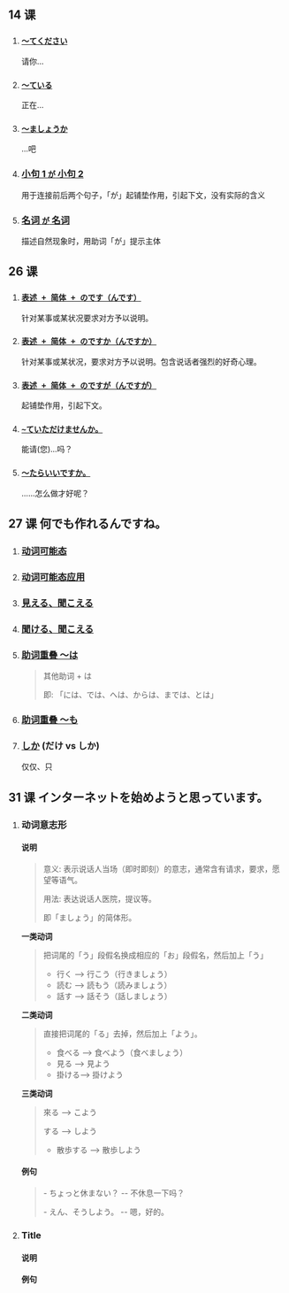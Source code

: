## 14 课

1. ### [`～てください`](../%E5%8D%98%E8%AA%9E/14/../../単語/动词变形/て形应用)
   请你...
2. ### [`～ている`](../%E5%8D%98%E8%AA%9E/14/../../単語/动词变形/て形应用)
   正在...
3. ### [`～ましょうか`](./14/～ましょうか)
   ...吧
4. ### [小句 1 `が` 小句 2](./14/小句1が小句2)
   用于连接前后两个句子，「が」起铺垫作用，引起下文，没有实际的含义
5. ### [名词 `が` 名词](./14/名词が名词)
   描述自然现象时，用助词「が」提示主体

## 26 课

1. ### [`表述 + 简体 + のです（んです）`](<./26/～のです(～んです)>)
   针对某事或某状况要求对方予以说明。
2. ### [`表述 + 简体 + のですか（んですか）`](<./26/～のですか(～んですか)>)
   针对某事或某状况，要求对方予以说明。包含说话者强烈的好奇心理。
3. ### [`表述 + 简体 + のですが（んですが）`](<./26/～のですが(～んですが)>)
   起铺垫作用，引起下文。
4. ### [`~ていただけませんか。`](./26/~ていただけませんか)
   能请(您)...吗？
5. ### [`～たらいいですか。`](./26/～たらいいですか)
   ......怎么做才好呢？

## 27 课 何でも作れるんですね。

1. ### [动词可能态](./../単語/动词变形/可能态)
2. ### [动词可能态应用](./../単語/动词变形/可能态应用)
3. ### [見える、聞こえる](./27/見える、聞こえる)
4. ### [聞ける、聞こえる](./27/聞ける、聞こえる)
5. ### [助词重叠 ～は](./27/助词重叠%20～は)
   > 其他助词 + は
   >
   > 即: 「には、では、へは、からは、までは、とは」
6. ### [助词重叠 ～も](./27/助词重叠%20～も)
7. ### [しか](./27/しか) (だけ vs しか)
   仅仅、只

## 31 课 インターネットを始めようと思っています。

1. ### 动词意志形

   #### 说明

   > 意义: 表示说话人当场（即时即刻）的意志，通常含有请求，要求，愿望等语气。
   >
   > 用法: 表达说话人医院，提议等。
   >
   > 即「ましょう」的简体形。

   **一类动词**

   > 把词尾的「う」段假名换成相应的「お」段假名，然后加上「う」
   >
   > - 行く --> 行こう（行きましょう）
   > - 読む --> 読もう（読みましょう）
   > - 話す --> 話そう（話しましょう）

   **二类动词**

   > 直接把词尾的「る」去掉，然后加上「よう」。
   >
   > - 食べる --> 食べよう（食べましょう）
   > - 見る --> 見よう
   > - 掛ける--> 掛けよう

   **三类动词**

   > 來る --> こよう
   >
   > する --> しよう
   >
   > - 散歩する --> 散歩しよう

   #### 例句

   > \- ちょっと休まない？ -- 不休息一下吗？
   >
   > \- えん、そうしよう。 -- 嗯，好的。

2. ### Title

   #### 说明

   #### 例句
